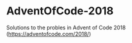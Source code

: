 # AdventOfCode-2018
Solutions to the probles in Advent of Code 2018 (https://adventofcode.com/2018/)
